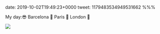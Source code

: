 date: 2019-10-02T19:49:23+0000
tweet: 1179483534949531662
%%%

My day:😎 Barcelona 🚆 Paris 🚆 London 🥶

![](EF5eA0NXoAAXEPT.jpg)
